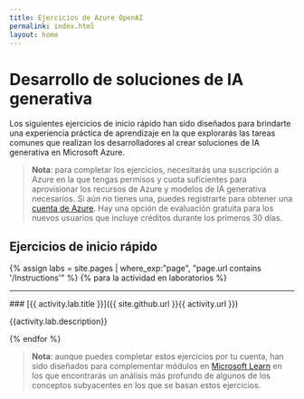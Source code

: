 ```yaml
---
title: Ejercicios de Azure OpenAI
permalink: index.html
layout: home
---
```


# Desarrollo de soluciones de IA generativa

Los siguientes ejercicios de inicio rápido han sido diseñados para brindarte una experiencia práctica de aprendizaje en la que explorarás las tareas comunes que realizan los desarrolladores al crear soluciones de IA generativa en Microsoft Azure.

> **Nota**: para completar los ejercicios, necesitarás una suscripción a Azure en la que tengas permisos y cuota suficientes para aprovisionar los recursos de Azure y modelos de IA generativa necesarios. Si aún no tienes una, puedes registrarte para obtener una [cuenta de Azure](https://azure.microsoft.com/free). Hay una opción de evaluación gratuita para los nuevos usuarios que incluye créditos durante los primeros 30 días.

## Ejercicios de inicio rápido

{% assign labs = site.pages | where_exp:"page", "page.url contains '/Instructions'" %} {% para la actividad en laboratorios %}
<hr>
### [{{ activity.lab.title }}]({{ site.github.url }}{{ activity.url }})

{{activity.lab.description}}

{% endfor %}

> **Nota**: aunque puedes completar estos ejercicios por tu cuenta, han sido diseñados para complementar módulos en [Microsoft Learn](https://learn.microsoft.com/training/paths/create-custom-copilots-ai-studio/) en los que encontrarás un análisis más profundo de algunos de los conceptos subyacentes en los que se basan estos ejercicios.

